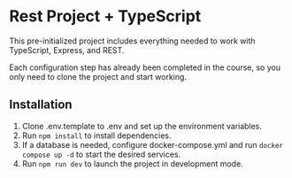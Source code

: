 # Rest Project + TypeScript

This pre-initialized project includes everything needed to work with TypeScript, Express, and REST.

Each configuration step has already been completed in the course, so you only need to clone the project and start working.


## Installation

1. Clone .env.template to .env and set up the environment variables.
2. Run ```npm install``` to install dependencies.
3. If a database is needed, configure docker-compose.yml and run ```docker compose up -d``` to start the desired services.
4. Run ```npm run dev``` to launch the project in development mode.


